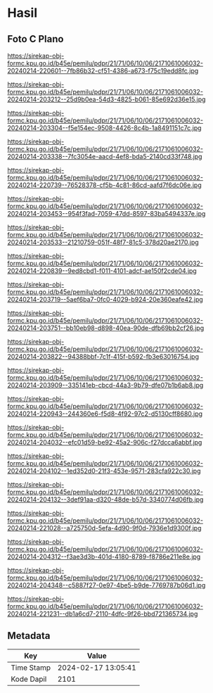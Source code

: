 # Hasil

## Foto C Plano

https://sirekap-obj-formc.kpu.go.id/b45e/pemilu/pdpr/21/71/06/10/06/2171061006032-20240214-220601--7fb86b32-cf51-4386-a673-f75c19edd8fc.jpg

https://sirekap-obj-formc.kpu.go.id/b45e/pemilu/pdpr/21/71/06/10/06/2171061006032-20240214-203212--25d9b0ea-54d3-4825-b061-85e692d36e15.jpg

https://sirekap-obj-formc.kpu.go.id/b45e/pemilu/pdpr/21/71/06/10/06/2171061006032-20240214-203304--f5e154ec-9508-4426-8c4b-1a8491151c7c.jpg

https://sirekap-obj-formc.kpu.go.id/b45e/pemilu/pdpr/21/71/06/10/06/2171061006032-20240214-203338--7fc3054e-aacd-4ef8-bda5-2140cd33f748.jpg

https://sirekap-obj-formc.kpu.go.id/b45e/pemilu/pdpr/21/71/06/10/06/2171061006032-20240214-220739--76528378-cf5b-4c81-86cd-aafd7f6dc06e.jpg

https://sirekap-obj-formc.kpu.go.id/b45e/pemilu/pdpr/21/71/06/10/06/2171061006032-20240214-203453--954f3fad-7059-47dd-8597-83ba5494337e.jpg

https://sirekap-obj-formc.kpu.go.id/b45e/pemilu/pdpr/21/71/06/10/06/2171061006032-20240214-203533--21210759-051f-48f7-81c5-378d20ae2170.jpg

https://sirekap-obj-formc.kpu.go.id/b45e/pemilu/pdpr/21/71/06/10/06/2171061006032-20240214-220839--9ed8cbd1-f011-4101-adcf-ae150f2cde04.jpg

https://sirekap-obj-formc.kpu.go.id/b45e/pemilu/pdpr/21/71/06/10/06/2171061006032-20240214-203719--5aef6ba7-0fc0-4029-b924-20e360eafe42.jpg

https://sirekap-obj-formc.kpu.go.id/b45e/pemilu/pdpr/21/71/06/10/06/2171061006032-20240214-203751--bb10eb98-d898-40ea-90de-dfb69bb2cf26.jpg

https://sirekap-obj-formc.kpu.go.id/b45e/pemilu/pdpr/21/71/06/10/06/2171061006032-20240214-203822--94388bbf-7c1f-415f-b592-fb3e63016754.jpg

https://sirekap-obj-formc.kpu.go.id/b45e/pemilu/pdpr/21/71/06/10/06/2171061006032-20240214-203909--335141eb-cbcd-44a3-9b79-dfe07b1b6ab8.jpg

https://sirekap-obj-formc.kpu.go.id/b45e/pemilu/pdpr/21/71/06/10/06/2171061006032-20240214-220943--244360e6-f5d8-4f92-97c2-d5130cff8680.jpg

https://sirekap-obj-formc.kpu.go.id/b45e/pemilu/pdpr/21/71/06/10/06/2171061006032-20240214-204032--efc01d59-be92-45a2-906c-f27dcca6abbf.jpg

https://sirekap-obj-formc.kpu.go.id/b45e/pemilu/pdpr/21/71/06/10/06/2171061006032-20240214-204102--1ed352d0-21f3-453e-9571-283cfa922c30.jpg

https://sirekap-obj-formc.kpu.go.id/b45e/pemilu/pdpr/21/71/06/10/06/2171061006032-20240214-204132--3def91aa-d320-48de-b57d-3340774d06fb.jpg

https://sirekap-obj-formc.kpu.go.id/b45e/pemilu/pdpr/21/71/06/10/06/2171061006032-20240214-221028--a725750d-5efa-4d90-9f0d-7936e1d9300f.jpg

https://sirekap-obj-formc.kpu.go.id/b45e/pemilu/pdpr/21/71/06/10/06/2171061006032-20240214-204312--f3ae3d3b-401d-4180-8789-f8786e211e8e.jpg

https://sirekap-obj-formc.kpu.go.id/b45e/pemilu/pdpr/21/71/06/10/06/2171061006032-20240214-204348--c5887f27-0e97-4be5-b9de-7769787b06d1.jpg

https://sirekap-obj-formc.kpu.go.id/b45e/pemilu/pdpr/21/71/06/10/06/2171061006032-20240214-221231--db1a6cd7-2110-4dfc-9f26-bbd721365734.jpg


## Metadata

| Key        | Value               |
| ---------- | ------------------- |
| Time Stamp | 2024-02-17 13:05:41 |
| Kode Dapil | 2101                |



